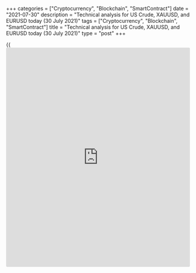 +++
categories = ["Cryptocurrency", "Blockchain", "SmartContract"]
date = "2021-07-30"
description = "Technical analysis for US Crude, XAUUSD, and EURUSD today (30 July 2021)"
tags = ["Cryptocurrency", "Blockchain", "SmartContract"]
title = "Technical analysis for US Crude, XAUUSD, and EURUSD today (30 July 2021)"
type = "post"
+++

{{<iframe id="large-banner" src="https://www.bounty.group/#slide=8.0" width="100%" height="600" scrolling="no" style="border: 0px solid rgb(216, 221, 230); border-radius: 3px;">}}

2021-07-30

2021-07-30

Short-term analysis for oil, gold, and EURUSD for 30.07.2021Alex
Rodionov

I welcome my fellow traders! I have made a price forecast for US Crude,
XAUUSD, and EURUSD using a combination of margin zones methodology and
technical analysis. Based on the market analysis, I suggest entry
signals for intraday traders.

Yesterday, the gold short-term downtrend reversed up.

The article covers the following subjects:

## Oil price forecast for today: USCrude analysis

Yesterday, the oil price reached the Gold Zone 73.19 - 72.92 within a
short-term uptrend. It was not possible to break out the zone, so now
there is a correction. As part of the correction, the traders reached
the Micro-zone 72.70 - 72.63.

Today watch the Micro-zone test and look for a buy pattern with a target
at yesterday's high.

If the support level of 72.30 is broken out, there will be a false
breakout sell pattern. It is possible to enter oil sales within this
pattern, while the target will be known later.

### [USCrude][1] trading ideas for today:

Open buy positions according to the pattern in 72.70 - 72.30.
TakeProfit: 73.33. StopLoss: according to the pattern rules.

* * *

## Gold price forecast for today: XAUUSD analysis

Yesterday, the gold short-term downtrend reversed up. The Intermediary
Zone 1817 - 1815 was broken out. Now the Target Zone 1842 - 1837 serves
as the target for purchases.

Now a gold price correction can be seen. As part of the correction, the
traders are testing the Micro-zone 1827 - 1826. Look for purchases in
the beforementioned MZ according to the pattern with the target at
yesterday's high.

If the Micro-zone is broken out today, the price will most likely reach
the Additional Zone 1821 - 1820. The AZ is another support to look for
purchases in.

### [XAUUSD][2] trading ideas for today:

  1. Buy according to the pattern in Micro-zone 1827 - 1826. TakeProfit: 1832. StopLoss: according to the pattern rules.

  2. Buy according to the pattern in Additional Zone 1821 - 1820. TakeProfit: 1832. StopLoss: according to the pattern rules.

* * *

## Euro/Dollar forecast for today: EURUSD analysis

The short-term euro trend reversed up. Yesterday, the US trading session
closed the price beyond the Intermediary Zone 1.1851 - 1.1842. Now the
target for purchases is the Target Zone 1.1948 - 1.1930.

Now the price is correcting and approaching the Micro-zone 1.1872 -
1.1870. If the zone is held, the local high will be updated. If the zone
is broken out, the price will move towards the Additional Zone 1.1850 -
1.1846.

The Additional Zone is another strong trend's support. If it is tested,
look for purchases according to the pattern with a target at the day's
high.

### [EURUSD][3] trading ideas for today:

  1. Buy according to the pattern in Micro-zone 1.1872 - 1.1870. TakeProfit: 1.1893. StopLoss: according to the pattern rules.

  2. Buy according to the pattern in Additional Zone 1.1850 - 1.1846. TakeProfit: 1.1893. StopLoss: according to the pattern rules.

* * *

P.S. Did you like my article? Share it in social networks: it will be
the best “thank you" :)

Ask me questions and comment below. I’ll be glad to answer your
questions and give necessary explanations.

 **Useful links:**

  * I recommend trying to trade with a reliable broker [here][4]. The system allows you to trade by yourself or copy successful traders from all across the globe.
  * Use my promo-code BLOG for getting deposit bonus 50% on LiteForex platform. Just enter this code in the appropriate field while [depositing][5] your trading account.
  * Telegram chat for traders: <t.me/liteforexengchat>. We are sharing the signals and trading experience
  * Telegram channel with high-quality analytics, Forex reviews, training articles, and other useful things for traders <t.me/liteforex>

## Price chart of XAUUSD in real time mode

The content of this article reflects the author’s opinion and does not
necessarily reflect the official position of LiteForex. The material
published on this page is provided for informational purposes only and
should not be considered as the provision of investment advice for the
purposes of Directive 2004/39/EC.

Rate this article:

{{value}}

( {{count}} {{title}} )

   1. my.liteforex.com/trading?type=oil
   2. my.liteforex.com/trading/chart?symbol=XAUUSD&returnUrl=true
   3. my.liteforex.com/trading/chart?symbol=EURUSD&returnUrl=true
   4. my.liteforex.com/?category=analysts-opinions&slug=short-term-analysis-for-oil-gold-and-eurusd-for-30072021&openPopup=%2Fregistration%2Fpopup&utm_source=blog&utm_medium=article&utm_campaign=bonus
   5. my.liteforex.com/deposit/?category=analysts-opinions&slug=short-term-analysis-for-oil-gold-and-eurusd-for-30072021&promo_code=BLOG&utm_source=blog&utm_medium=article&utm_campaign=bonus